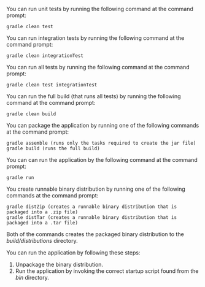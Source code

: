 

You can run unit tests by running the following command at the command prompt:

    gradle clean test

You can run integration tests by running the following command at the command prompt:

    gradle clean integrationTest

You can run all tests by running the following command at the command prompt:

    gradle clean test integrationTest
    
You can run the full build (that runs all tests) by running the following command at the command prompt:

    gradle clean build

You can package the application by running one of the following commands at the command prompt:

    gradle assemble (runs only the tasks required to create the jar file)
    gradle build (runs the full build)
    
You can can run the application by the following command at the command prompt:

    gradle run

You create runnable binary distribution by running one of the following commands at the command prompt:

    gradle distZip (creates a runnable binary distribution that is packaged into a .zip file)
    gradle distTar (creates a runnable binary distribution that is packaged into a .tar file)

Both of the commands creates the packaged binary distribution to the _build/distributions_ directory. 

You can run the application by following these steps:

1. Unpackage the binary distribution.
2. Run the application by invoking the correct startup script found from the _bin_ directory.    